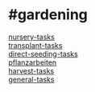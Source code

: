 # #gardening
<a href='nursery-tasks.html'>nursery-tasks</a> \
<a href='transplant-tasks.html'>transplant-tasks</a> \
<a href='direct-seeding-tasks.html'>direct-seeding-tasks</a> \
<a href='pflanzarbeiten.html'>pflanzarbeiten</a> \
<a href='harvest-tasks.html'>harvest-tasks</a> \
<a href='general-tasks.html'>general-tasks</a>
